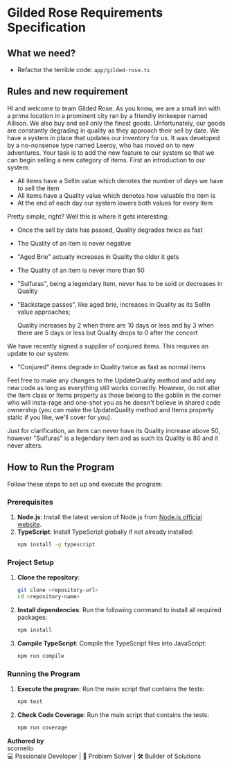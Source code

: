 # Gilded Rose Requirements Specification

## What we need?

- Refactor the terrible code: `app/gilded-rose.ts`

## Rules and new requirement

Hi and welcome to team Gilded Rose. As you know, we are a small inn with a prime location in a
prominent city ran by a friendly innkeeper named Allison. We also buy and sell only the finest goods.
Unfortunately, our goods are constantly degrading in quality as they approach their sell by date. We
have a system in place that updates our inventory for us. It was developed by a no-nonsense type named
Leeroy, who has moved on to new adventures. Your task is to add the new feature to our system so that
we can begin selling a new category of items. First an introduction to our system:

- All items have a SellIn value which denotes the number of days we have to sell the item
- All items have a Quality value which denotes how valuable the item is
- At the end of each day our system lowers both values for every item

Pretty simple, right? Well this is where it gets interesting:
- Once the sell by date has passed, Quality degrades twice as fast
- The Quality of an item is never negative
- "Aged Brie" actually increases in Quality the older it gets
- The Quality of an item is never more than 50
- "Sulfuras", being a legendary item, never has to be sold or decreases in Quality
- "Backstage passes", like aged brie, increases in Quality as its SellIn value approaches;
	
    Quality increases by 2 when there are 10 days or less and by 3 when there are 5 days or less but
	Quality drops to 0 after the concert

We have recently signed a supplier of conjured items. This requires an update to our system:

- "Conjured" items degrade in Quality twice as fast as normal items

Feel free to make any changes to the UpdateQuality method and add any new code as long as everything
still works correctly. However, do not alter the Item class or Items property as those belong to the
goblin in the corner who will insta-rage and one-shot you as he doesn't believe in shared code
ownership (you can make the UpdateQuality method and Items property static if you like, we'll cover
for you).

Just for clarification, an item can never have its Quality increase above 50, however "Sulfuras" is a
legendary item and as such its Quality is 80 and it never alters.

## How to Run the Program

Follow these steps to set up and execute the program:

### Prerequisites
1. **Node.js**: Install the latest version of Node.js from [Node.js official website](https://nodejs.org/).
2. **TypeScript**: Install TypeScript globally if not already installed:
   ```bash
   npm install -g typescript
### Project Setup

1. **Clone the repository**:
    ```bash
    git clone <repository-url>
    cd <repository-name>
2. **Install dependencies**: Run the following command to install all required packages:
    ```bash
    npm install
3. **Compile TypeScript**: Compile the TypeScript files into JavaScript:
    ```bash
    npm run compile
### Running the Program
1. **Execute the program**: Run the main script that contains the tests:
    ```bash
    npm test
1. **Check Code Coverage**: Run the main script that contains the tests:
    ```bash
    npm run coverage
**Authored by**  
scornelio  
💻 Passionate Developer | 🚀 Problem Solver | 🛠️ Builder of Solutions
